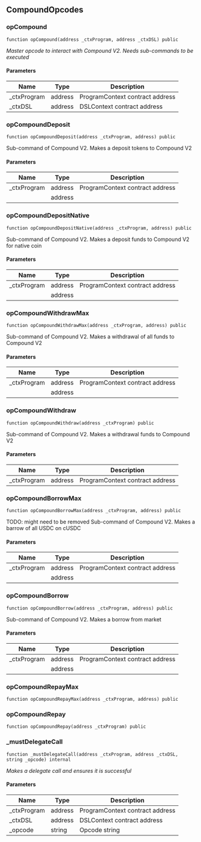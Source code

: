## CompoundOpcodes

### opCompound

```solidity
function opCompound(address _ctxProgram, address _ctxDSL) public
```

_Master opcode to interact with Compound V2. Needs sub-commands to be executed_

#### Parameters

| Name | Type | Description |
| ---- | ---- | ----------- |
| _ctxProgram | address | ProgramContext contract address |
| _ctxDSL | address | DSLContext contract address |

### opCompoundDeposit

```solidity
function opCompoundDeposit(address _ctxProgram, address) public
```

Sub-command of Compound V2. Makes a deposit tokens to Compound V2

#### Parameters

| Name | Type | Description |
| ---- | ---- | ----------- |
| _ctxProgram | address | ProgramContext contract address |
|  | address |  |

### opCompoundDepositNative

```solidity
function opCompoundDepositNative(address _ctxProgram, address) public
```

Sub-command of Compound V2. Makes a deposit funds to Compound V2
for native coin

#### Parameters

| Name | Type | Description |
| ---- | ---- | ----------- |
| _ctxProgram | address | ProgramContext contract address |
|  | address |  |

### opCompoundWithdrawMax

```solidity
function opCompoundWithdrawMax(address _ctxProgram, address) public
```

Sub-command of Compound V2. Makes a withdrawal of all funds to Compound V2

#### Parameters

| Name | Type | Description |
| ---- | ---- | ----------- |
| _ctxProgram | address | ProgramContext contract address |
|  | address |  |

### opCompoundWithdraw

```solidity
function opCompoundWithdraw(address _ctxProgram) public
```

Sub-command of Compound V2. Makes a withdrawal funds to Compound V2

#### Parameters

| Name | Type | Description |
| ---- | ---- | ----------- |
| _ctxProgram | address | ProgramContext contract address |

### opCompoundBorrowMax

```solidity
function opCompoundBorrowMax(address _ctxProgram, address) public
```

TODO: might need to be removed
Sub-command of Compound V2. Makes a barrow of all USDC on cUSDC

#### Parameters

| Name | Type | Description |
| ---- | ---- | ----------- |
| _ctxProgram | address | ProgramContext contract address |
|  | address |  |

### opCompoundBorrow

```solidity
function opCompoundBorrow(address _ctxProgram, address) public
```

Sub-command of Compound V2. Makes a borrow from market

#### Parameters

| Name | Type | Description |
| ---- | ---- | ----------- |
| _ctxProgram | address | ProgramContext contract address |
|  | address |  |

### opCompoundRepayMax

```solidity
function opCompoundRepayMax(address _ctxProgram, address) public
```

### opCompoundRepay

```solidity
function opCompoundRepay(address _ctxProgram) public
```

### _mustDelegateCall

```solidity
function _mustDelegateCall(address _ctxProgram, address _ctxDSL, string _opcode) internal
```

_Makes a delegate call and ensures it is successful_

#### Parameters

| Name | Type | Description |
| ---- | ---- | ----------- |
| _ctxProgram | address | ProgramContext contract address |
| _ctxDSL | address | DSLContext contract address |
| _opcode | string | Opcode string |

